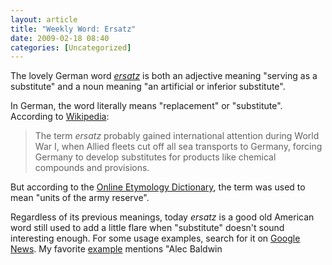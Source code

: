 ```yaml
---
layout: article
title: "Weekly Word: Ersatz"
date: 2009-02-18 08:40
categories: [Uncategorized]
---
```

The lovely German word <em><a href="http://dictionary.reference.com/browse/ersatz">ersatz</a></em> is both an adjective meaning "serving as a substitute" and a noun meaning "an artificial or inferior substitute".

In German, the word literally means "replacement" or "substitute". According to <a href="http://en.wikipedia.org/wiki/Ersatz" title="Ersatz">Wikipedia</a>:

<blockquote>
The term <em>ersatz</em> probably gained international attention during World War I, when Allied fleets cut off all sea transports to Germany, forcing Germany to develop substitutes for products like chemical compounds and provisions.
</blockquote>

But according to the <a href="http://www.etymonline.com/index.php?term=ersatz" title="ersatz">Online Etymology Dictionary</a>, the term was used to mean "units of the army reserve".

Regardless of its previous meanings, today <em>ersatz</em> is a good old American word still used to add a little flare when "substitute" doesn't sound interesting enough. For some usage examples, search for it on <a href="http://news.google.com/news?hl=en&ned=us&q=ersatz">Google News</a>. My favorite <a href="http://www.northernstar.info/article/6466/" rel="nofollow">example</a> mentions "Alec Baldwin

